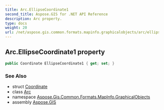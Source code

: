 ```yaml
---
title: Arc.EllipseCoordinate1
second_title: Aspose.GIS for .NET API Reference
description: Arc property. 
type: docs
weight: 20
url: /net/aspose.gis.common.formats.mapinfo.graphicalobjects/arc/ellipsecoordinate1/
---
```

## Arc.EllipseCoordinate1 property

```csharp
public Coordinate EllipseCoordinate1 { get; set; }
```

### See Also

* struct [Coordinate](../../../aspose.gis.common/coordinate/)
* class [Arc](../)
* namespace [Aspose.Gis.Common.Formats.MapInfo.GraphicalObjects](../../arc/)
* assembly [Aspose.GIS](../../../)


